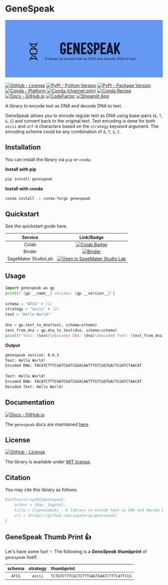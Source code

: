 # GeneSpeak

![genespeak-banner][#repo-banner]

[#repo-banner]: docs/assets/images/genespeak_banner_01.png

<!--- BADGES: START --->
[![GitHub - License](https://img.shields.io/github/license/sugatoray/genespeak?logo=github&style=flat&color=green)][#github-license]
[![PyPI - Python Version](https://img.shields.io/pypi/pyversions/genespeak?logo=pypi&style=flat&color=blue)][#pypi-package]
[![PyPI - Package Version](https://img.shields.io/pypi/v/genespeak?logo=pypi&style=flat&color=orange)][#pypi-package]
[![Conda - Platform](https://img.shields.io/conda/pn/conda-forge/genespeak?logo=anaconda&style=flat)][#conda-forge-package]
[![Conda (channel only)](https://img.shields.io/conda/vn/conda-forge/genespeak?logo=anaconda&style=flat&color=orange)][#conda-forge-package]
[![Conda Recipe](https://img.shields.io/static/v1?logo=conda-forge&style=flat&color=green&label=recipe&message=genespeak)][#conda-forge-feedstock]
[![Docs - GitHub.io](https://img.shields.io/static/v1?logo=github&style=flat&color=pink&label=docs&message=genespeak)][#docs-package]
[![CodeFactor](https://www.codefactor.io/repository/github/sugatoray/genespeak/badge)][#codefactor-package]
[![Streamlit App](https://static.streamlit.io/badges/streamlit_badge_black_white.svg)][#demo-streamlit-app]

[#github-license]: https://github.com/sugatoray/genespeak/blob/master/LICENSE
[#pypi-package]: https://pypi.org/project/genespeak/
[#conda-forge-package]: https://anaconda.org/conda-forge/genespeak
[#conda-forge-feedstock]: https://github.com/conda-forge/genespeak-feedstock
[#docs-package]: https://sugatoray.github.io/genespeak/
[#codefactor-package]: https://www.codefactor.io/repository/github/sugatoray/genespeak
[#demo-streamlit-app]: https://share.streamlit.io/sugatoray/genespeak/master/apps/demo/streamlit_app/app.py
<!--- BADGES: END --->

A library to encode text as DNA and decode DNA to text.

GeneSpeak allows you to encode regular text as DNA using
base-pairs (`A`, `T`, `G`, `C`) and convert back to the
original text. Text encoding is done for both `ascii` and
`utf-8` characters based on the `strategy` keyword argument.
The encoding scheme could be any combination of `A`, `T`, `G`, `C`.

## Installation

You can install the library via `pip` or `conda`.

**Install with pip**

```sh
pip install genespeak
```

**Install with conda**

```sh
conda install -c conda-forge genespeak
```

## Quickstart

See the quickstart guide here.

| Service | Link/Badge |
|:---:|:---:|
| Colab | [![Colab Badge](https://colab.research.google.com/assets/colab-badge.svg)][gh-colab-quickstart] |
| Binder | [![Binder](https://mybinder.org/badge_logo.svg)][gh-binder-quickstart] |
| SageMaker StudioLab | [![Open in SageMaker Studio Lab](https://studiolab.sagemaker.aws/studiolab.svg)][gh-sagemaker-studiolab-quickstart] |

[gh-colab-quickstart]: https://colab.research.google.com/github/sugatoray/genespeak/blob/master/notebooks/quickstart_genespeak.ipynb

[gh-binder-quickstart]: https://mybinder.org/v2/gh/sugatoray/genespeak/master?labpath=notebooks%2Fquickstart_genespeak.ipynb

[gh-sagemaker-studiolab-quickstart]: https://studiolab.sagemaker.aws/import/github/sugatoray/genespeak/blob/master/notebooks/quickstart_genespeak.ipynb

## Usage

```python
import genespeak as gp
print(f'{gp.__name__} version: {gp.__version__}')

schema = "ATCG" # (1)
strategy = "ascii" # (2)
text = "Hello World!"

dna = gp.text_to_dna(text, schema=schema)
text_from_dna = gp.dna_to_text(dna, schema=schema)
print(f'Text: {text}\nEncoded DNA: {dna}\nDecoded Text: {text_from_dna}\nSuccess: {text == text_from_dna}')
```

**Output**

```sh
genespeak version: 0.0.5
Text: Hello World!
Encoded DNA: TACATCTTTCGATCGATCGGACAATTTGTCGGTGACTCGATCTAACAT

Text: Hello World!
Encoded DNA: TACATCTTTCGATCGATCGGACAATTTGTCGGTGACTCGATCTAACAT
Decoded Text: Hello World!
```

## Documentation

[![Docs - GitHub.io](https://img.shields.io/static/v1?logo=github&style=flat&color=pink&label=docs&message=genespeak)][#docs-package]

The `genespeak` docs are maintained [here][#docs-package].

## License

[![GitHub - License](https://img.shields.io/github/license/sugatoray/genespeak?logo=github&style=flat&color=green)][#github-license]

The library is available under [MIT license][#github-license].

## Citation

You may cite this library as follows.

```bibtex
@software{ray2022genespeak,
    author = {Ray, Sugato},
    title = {{genespeak} - A library to encode text as DNA and decode DNA to text},
    url = {https://github.com/sugatoray/genespeak}
}
```

## GeneSpeak Thumb Print 👍

Let's have some fun! ✨ The following is a ***GeneSpeak thumbprint*** of `genespeak` itself.

| **schema** | **strategy** | **thumbprint** |
|:---:|:---:|:---|
| `ATCG` | `ascii` | `TCTGTCTTTCGCTCTTTGAGTGAATCTTTCATTCCG` |
